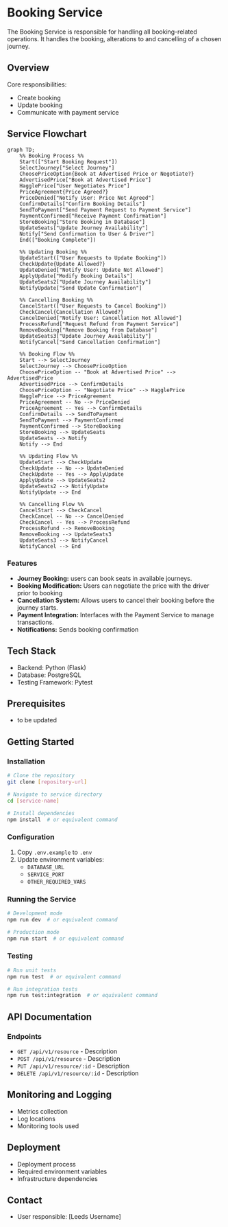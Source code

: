 # Booking Service

The Booking Service is responsible for handling all booking-related operations. It handles the booking, alterations to and cancelling of a chosen journey.

## Overview

Core responsibilities:
 - Create booking
 - Update booking
 - Communicate with payment service

## Service Flowchart

```mermaid
graph TD;
    %% Booking Process %%
    Start(["Start Booking Request"])
    SelectJourney["Select Journey"]
    ChoosePriceOption{Book at Advertised Price or Negotiate?}
    AdvertisedPrice["Book at Advertised Price"]
    HagglePrice["User Negotiates Price"]
    PriceAgreement{Price Agreed?}
    PriceDenied["Notify User: Price Not Agreed"]
    ConfirmDetails["Confirm Booking Details"]
    SendToPayment["Send Payment Request to Payment Service"]
    PaymentConfirmed["Receive Payment Confirmation"]
    StoreBooking["Store Booking in Database"]
    UpdateSeats["Update Journey Availability"]
    Notify["Send Confirmation to User & Driver"]
    End(["Booking Complete"])

    %% Updating Booking %%
    UpdateStart(["User Requests to Update Booking"])
    CheckUpdate{Update Allowed?}
    UpdateDenied["Notify User: Update Not Allowed"]
    ApplyUpdate["Modify Booking Details"]
    UpdateSeats2["Update Journey Availability"]
    NotifyUpdate["Send Update Confirmation"]

    %% Cancelling Booking %%
    CancelStart(["User Requests to Cancel Booking"])
    CheckCancel{Cancellation Allowed?}
    CancelDenied["Notify User: Cancellation Not Allowed"]
    ProcessRefund["Request Refund from Payment Service"]
    RemoveBooking["Remove Booking from Database"]
    UpdateSeats3["Update Journey Availability"]
    NotifyCancel["Send Cancellation Confirmation"]

    %% Booking Flow %%
    Start --> SelectJourney
    SelectJourney --> ChoosePriceOption
    ChoosePriceOption -- "Book at Advertised Price" --> AdvertisedPrice
    AdvertisedPrice --> ConfirmDetails
    ChoosePriceOption -- "Negotiate Price" --> HagglePrice
    HagglePrice --> PriceAgreement
    PriceAgreement -- No --> PriceDenied
    PriceAgreement -- Yes --> ConfirmDetails
    ConfirmDetails --> SendToPayment
    SendToPayment --> PaymentConfirmed
    PaymentConfirmed --> StoreBooking
    StoreBooking --> UpdateSeats
    UpdateSeats --> Notify
    Notify --> End

    %% Updating Flow %%
    UpdateStart --> CheckUpdate
    CheckUpdate -- No --> UpdateDenied
    CheckUpdate -- Yes --> ApplyUpdate
    ApplyUpdate --> UpdateSeats2
    UpdateSeats2 --> NotifyUpdate
    NotifyUpdate --> End

    %% Cancelling Flow %%
    CancelStart --> CheckCancel
    CheckCancel -- No --> CancelDenied
    CheckCancel -- Yes --> ProcessRefund
    ProcessRefund --> RemoveBooking
    RemoveBooking --> UpdateSeats3
    UpdateSeats3 --> NotifyCancel
    NotifyCancel --> End
```

### Features
- **Journey Booking:** users can book seats in available journeys.
- **Booking Modification:** Users can negotiate the price with the driver prior to booking
- **Cancellation System:** Allows users to cancel their booking before the journey starts.
- **Payment Integration:** Interfaces with the Payment Service to manage transactions.
- **Notifications:** Sends booking confirmation

## Tech Stack
- Backend: Python (Flask)
- Database: PostgreSQL
- Testing Framework: Pytest

## Prerequisites
- to be updated

## Getting Started

### Installation
```bash
# Clone the repository
git clone [repository-url]

# Navigate to service directory
cd [service-name]

# Install dependencies
npm install  # or equivalent command
```

### Configuration
1. Copy `.env.example` to `.env`
2. Update environment variables:
   - `DATABASE_URL`
   - `SERVICE_PORT`
   - `OTHER_REQUIRED_VARS`

### Running the Service
```bash
# Development mode
npm run dev  # or equivalent command

# Production mode
npm run start  # or equivalent command
```

### Testing
```bash
# Run unit tests
npm run test  # or equivalent command

# Run integration tests
npm run test:integration  # or equivalent command
```

## API Documentation

### Endpoints
- `GET /api/v1/resource` - Description
- `POST /api/v1/resource` - Description
- `PUT /api/v1/resource/:id` - Description
- `DELETE /api/v1/resource/:id` - Description

## Monitoring and Logging
- Metrics collection
- Log locations
- Monitoring tools used

## Deployment
- Deployment process
- Required environment variables
- Infrastructure dependencies


## Contact
- User responsible: [Leeds Username]
